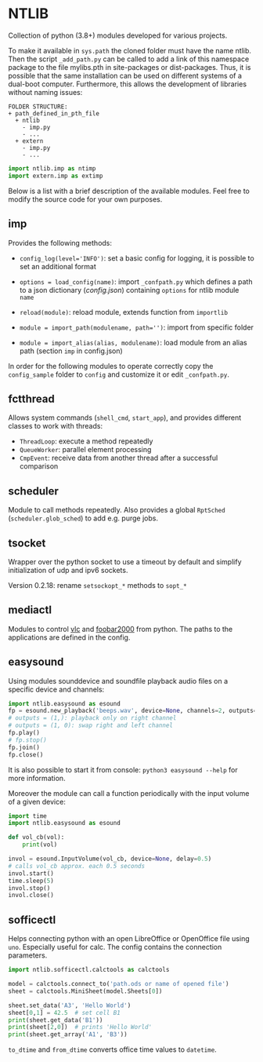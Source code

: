 # NTLIB

Collection of python (3.8+) modules developed for various projects.

To make it available in `sys.path` the cloned folder must have the name ntlib. Then the script `_add_path.py` can be called to add a link of this namespace package to the file mylibs.pth in site-packages or dist-packages.
Thus, it is possible that the same installation can be used on different systems of a dual-boot computer. Furthermore, this allows the development of libraries without naming issues:

```
FOLDER STRUCTURE:
+ path_defined_in_pth_file
  + ntlib
    - imp.py
    - ...
  + extern
  	- imp.py
  	- ...
```

```py
import ntlib.imp as ntimp
import extern.imp as extimp
```

Below is a list with a brief description of the available modules.
Feel free to modify the source code for your own purposes.


## imp

Provides the following methods:

- `config_log(level='INFO')`: set a basic config for logging, it is possible to set an additional format
- `options = load_config(name)`: import `_confpath.py` which defines a path to a json dictionary (*config.json*) containing `options` for ntlib module `name`

- `reload(module)`: reload module, extends function from `importlib`
- `module = import_path(modulename, path='')`: import from specific folder
- `module = import_alias(alias, modulename)`: load module from an alias path (section `imp` in config.json)

In order for the following modules to operate correctly copy the `config_sample` folder to `config` and customize it or edit `_confpath.py`.


## fctthread

Allows system commands (`shell_cmd`, `start_app`), and provides different classes to work with threads:
- `ThreadLoop`: execute a method repeatedly
- `QueueWorker`: parallel element processing
- `CmpEvent`: receive data from another thread after a successful comparison


## scheduler

Module to call methods repeatedly. Also provides a global `RptSched` (`scheduler.glob_sched`) to add e.g. purge jobs.


## tsocket

Wrapper over the python socket to use a timeout by default and simplify initialization of udp and ipv6 sockets.

Version 0.2.18:
rename `setsockopt_*` methods to `sopt_*`


## mediactl

Modules to control [vlc](https://www.videolan.org) and [foobar2000](https://www.foobar2000.org) from python.
The paths to the applications are defined in the config.


## easysound

Using modules sounddevice and soundfile playback audio files on a specific device and channels:

```py
import ntlib.easysound as esound
fp = esound.new_playback('beeps.wav', device=None, channels=2, outputs=(1,), mono=True, vol=0.5)
# outputs = (1,): playback only on right channel
# outputs = (1, 0): swap right and left channel
fp.play()
# fp.stop()
fp.join()
fp.close()
```

It is also possible to start it from console: `python3 easysound --help` for more information.

Moreover the module can call a function periodically with the input volume of a given device:
```py
import time
import ntlib.easysound as esound

def vol_cb(vol):
	print(vol)

invol = esound.InputVolume(vol_cb, device=None, delay=0.5)
# calls vol_cb approx. each 0.5 seconds
invol.start()
time.sleep(5)
invol.stop()
invol.close()
```

## sofficectl

Helps connecting python with an open LibreOffice or OpenOffice file using `uno`. Especially useful for calc.
The config contains the connection parameters.

```py
import ntlib.sofficectl.calctools as calctools

model = calctools.connect_to('path.ods or name of opened file')
sheet = calctools.MiniSheet(model.Sheets[0])

sheet.set_data('A3', 'Hello World')
sheet[0,1] = 42.5  # set cell B1
print(sheet.get_data('B1'))
print(sheet[2,0])  # prints 'Hello World'
print(sheet.get_array('A1', 'B3'))
```

`to_dtime` and `from_dtime` converts office time values to `datetime`.
